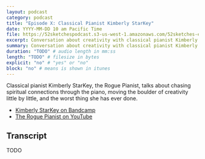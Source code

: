 ```yaml
---
layout: podcast
category: podcast
title: "Episode X: Classical Pianist Kimberly StarKey"
date: YYYY-MM-DD 10 am Pacific Time
file: https://52sketchespodcast.s3-us-west-1.amazonaws.com/52sketches-episode-005.mp3
excerpt: Conversation about creativity with classical pianist Kimberly StarKey
summary: Conversation about creativity with classical pianist Kimberly StarKey
duration: "TODO" # audio length in mm:ss
length: "TODO" # filesize in bytes
explicit: "no" # "yes" or "no"
block: "no" # means is shown in itunes
---
```


Classical pianist Kimberly StarKey, the Rogue Pianist, talks about chasing
spiritual connections through the piano, moving the boulder of creativity
little by little, and the worst thing she has ever done.

- [Kimberly StarKey on Bandcamp](https://kimberlystarkey.bandcamp.com)
- [The Rogue Pianist on YouTube](https://www.youtube.com/channel/UCpfC4Uvuy_P1uVehPChKRmA)

## Transcript

TODO
